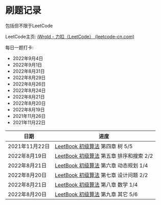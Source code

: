 # 刷题记录

包括但不限于LeetCode

LeetCode主页: [iWrold - 力扣（LeetCode） (leetcode-cn.com)](https://leetcode-cn.com/u/iwrold/) 

每日一题打卡: 

- 2022年9月4日
- 2022年9月1日
- 2022年8月31日
- 2022年8月29日
- 2022年8月26日
- 2022年8月24日
- 2022年8月21日
- 2022年8月20日
- 2022年8月19日
- 2021年11月26日
- 2021年11月22日

| 日期           | 进度                                                         |
| -------------- | ------------------------------------------------------------ |
| 2021年11月22日 | [LeetBook 初级算法](https://leetcode-cn.com/leetbook/detail/top-interview-questions-easy/) 第四章 树 5/5 |
| 2022年8月19日  | [LeetBook 初级算法](https://leetcode-cn.com/leetbook/detail/top-interview-questions-easy/) 第五章 排序和搜索 2/2 |
| 2022年8月21日  | [LeetBook 初级算法](https://leetcode-cn.com/leetbook/detail/top-interview-questions-easy/) 第六章 动态规划 1/4 |
| 2022年8月20日  | [LeetBook 初级算法](https://leetcode-cn.com/leetbook/detail/top-interview-questions-easy/) 第七章 设计问题 2/2 |
| 2022年8月21日  | [LeetBook 初级算法](https://leetcode-cn.com/leetbook/detail/top-interview-questions-easy/) 第八章 数学 1/4 |
| 2022年8月20日  | [LeetBook 初级算法](https://leetcode-cn.com/leetbook/detail/top-interview-questions-easy/) 第九章 其它 5/6 |

